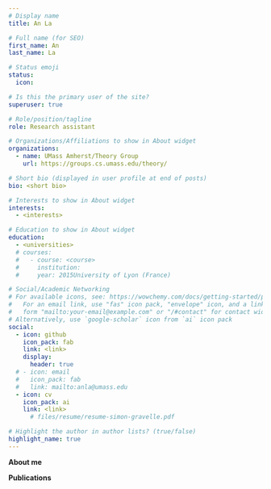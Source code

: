 ```yaml
---
# Display name
title: An La

# Full name (for SEO)
first_name: An
last_name: La

# Status emoji
status:
  icon:

# Is this the primary user of the site?
superuser: true

# Role/position/tagline
role: Research assistant 

# Organizations/Affiliations to show in About widget
organizations:
  - name: UMass Amherst/Theory Group
    url: https://groups.cs.umass.edu/theory/

# Short bio (displayed in user profile at end of posts)
bio: <short bio>

# Interests to show in About widget
interests:
  - <interests>

# Education to show in About widget
education: 
  - <universities>
  # courses:
  #   - course: <course>
  #     institution: 
  #     year: 2015University of Lyon (France)

# Social/Academic Networking
# For available icons, see: https://wowchemy.com/docs/getting-started/page-builder/#icons
#   For an email link, use "fas" icon pack, "envelope" icon, and a link in the
#   form "mailto:your-email@example.com" or "/#contact" for contact widget.
# Alternatively, use `google-scholar` icon from `ai` icon pack
social:
  - icon: github
    icon_pack: fab
    link: <link>
    display:
      header: true
  # - icon: email
  #   icon_pack: fab
  #   link: mailto:anla@umass.edu
  - icon: cv
    icon_pack: ai
    link: <link>
      # files/resume/resume-simon-gravelle.pdf

# Highlight the author in author lists? (true/false)
highlight_name: true
---
```

**About me**

<about me>

**Publications**

<source>

